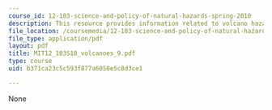```yaml
---
course_id: 12-103-science-and-policy-of-natural-hazards-spring-2010
description: This resource provides information related to volcano hazards.
file_location: /coursemedia/12-103-science-and-policy-of-natural-hazards-spring-2010/b371ca23c5c593f877a6050e5c8d3ce1_MIT12_103S10_volcanoes_9.pdf
file_type: application/pdf
layout: pdf
title: MIT12_103S10_volcanoes_9.pdf
type: course
uid: b371ca23c5c593f877a6050e5c8d3ce1

---
```

None